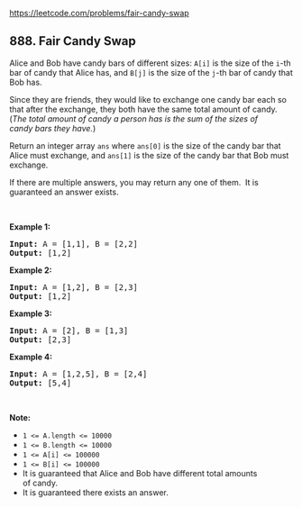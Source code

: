 https://leetcode.com/problems/fair-candy-swap

## 888. Fair Candy Swap

<div><p>Alice and Bob have candy bars of different sizes: <code>A[i]</code> is the size of the <code>i</code>-th bar of candy that Alice has, and <code>B[j]</code> is the size of the <code>j</code>-th bar of candy that Bob has.</p>
<p>Since they are friends, they would like to exchange one candy bar each so that after the exchange, they both have the same total amount of candy.  (<em>The total amount of candy a person has is the sum of the sizes of candy bars they have.</em>)</p>
<p>Return an integer array <code>ans</code> where <code>ans[0]</code> is the size of the candy bar that Alice must exchange, and <code>ans[1]</code> is the size of the candy bar that Bob must exchange.</p>
<p>If there are multiple answers, you may return any one of them.  It is guaranteed an answer exists.</p>
<p> </p>
<div>
<p><strong>Example 1:</strong></p>
<pre><strong>Input: </strong>A = <span id="example-input-1-1">[1,1]</span>, B = <span id="example-input-1-2">[2,2]</span>
<strong>Output: </strong><span id="example-output-1">[1,2]</span>
</pre>
<div>
<p><strong>Example 2:</strong></p>
<pre><strong>Input: </strong>A = <span id="example-input-2-1">[1,2]</span>, B = <span id="example-input-2-2">[2,3]</span>
<strong>Output: </strong><span id="example-output-2">[1,2]</span>
</pre>
<div>
<p><strong>Example 3:</strong></p>
<pre><strong>Input: </strong>A = <span id="example-input-3-1">[2]</span>, B = <span id="example-input-3-2">[1,3]</span>
<strong>Output: </strong><span id="example-output-3">[2,3]</span>
</pre>
<div>
<p><strong>Example 4:</strong></p>
<pre><strong>Input: </strong>A = <span id="example-input-4-1">[1,2,5]</span>, B = <span id="example-input-4-2">[2,4]</span>
<strong>Output: </strong><span id="example-output-4">[5,4]</span>
</pre>
<p> </p>
<p><strong><span>Note:</span></strong></p>
<ul>
<li><span><code>1 &lt;= A.length &lt;= 10000</code></span></li>
<li><span><code>1 &lt;= B.length &lt;= 10000</code></span></li>
<li><code><span>1 &lt;= A[i] &lt;= 100000</span></code></li>
<li><code><span>1 &lt;= B[i] &lt;= 100000</span></code></li>
<li>It is guaranteed that Alice and Bob have different total amounts of candy.</li>
<li>It is guaranteed there exists an answer.</li>
</ul>
</div>
</div>
</div>
</div>
</div>

